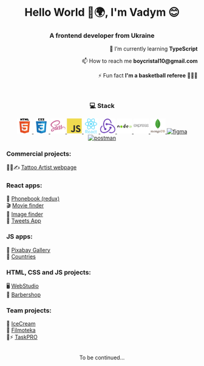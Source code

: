 <h1 align="center">Hello World 👋🌍, I'm Vadym 😊</h1>
<h3 align="center">A frontend developer from Ukraine</h3>
<div align="right">
 <p>🌱 I’m currently learning <b>TypeScript</b> </p>
 <p>📫 How to reach me <b>boycristal10@gmail.com</b> </p>
 <p>⚡  Fun fact <b>I'm a basketball referee</b> 🏀🏀🏀</p>
</div>
<br>

<h3 align="center">💻 Stack</h3>
<p align="center">
 <a href="https://www.w3.org/html/" target="_blank" rel="noreferrer"> <img src="https://raw.githubusercontent.com/devicons/devicon/master/icons/html5/html5-original-wordmark.svg" alt="html5" width="40" height="40"/> </a> 
 <a href="https://www.w3schools.com/css/" target="_blank" rel="noreferrer"> <img src="https://raw.githubusercontent.com/devicons/devicon/master/icons/css3/css3-original-wordmark.svg" alt="css3" width="40" height="40"/> </a>
 <a href="https://sass-lang.com" target="_blank" rel="noreferrer"> <img src="https://raw.githubusercontent.com/devicons/devicon/master/icons/sass/sass-original.svg" alt="sass" width="40" height="40"/> </a> 
 <a href="https://developer.mozilla.org/en-US/docs/Web/JavaScript" target="_blank" rel="noreferrer"> <img src="https://raw.githubusercontent.com/devicons/devicon/master/icons/javascript/javascript-original.svg" alt="javascript" width="40" height="40"/> </a> 
 <a href="https://reactjs.org/" target="_blank" rel="noreferrer"> <img src="https://raw.githubusercontent.com/devicons/devicon/master/icons/react/react-original-wordmark.svg" alt="react" width="40" height="40"/> </a> 
 <a href="https://redux.js.org" target="_blank" rel="noreferrer"> <img src="https://raw.githubusercontent.com/devicons/devicon/master/icons/redux/redux-original.svg" alt="redux" width="40" height="40"/> </a> 
 <a href="https://nodejs.org" target="_blank" rel="noreferrer"> <img src="https://raw.githubusercontent.com/devicons/devicon/master/icons/nodejs/nodejs-original-wordmark.svg" alt="nodejs" width="40" height="40"/> </a> 
 <a href="https://expressjs.com" target="_blank" rel="noreferrer"> <img src="https://raw.githubusercontent.com/devicons/devicon/master/icons/express/express-original-wordmark.svg" alt="express" width="40" height="40"/> </a> 
 <a href="https://www.mongodb.com/" target="_blank" rel="noreferrer"> <img src="https://raw.githubusercontent.com/devicons/devicon/master/icons/mongodb/mongodb-original-wordmark.svg" alt="mongodb" width="40" height="40"/> </a> 
 <a href="https://www.figma.com/" target="_blank" rel="noreferrer"> <img src="https://www.vectorlogo.zone/logos/figma/figma-icon.svg" alt="figma" width="40" height="40"/> </a> 
 <a href="https://postman.com" target="_blank" rel="noreferrer"> <img src="https://www.vectorlogo.zone/logos/getpostman/getpostman-icon.svg" alt="postman" width="40" height="40"/> </a> 
</p>

<h3 align="left">Commercial projects:</h3>
 🐱‍👤✍ <a href="https://alinaivenko.com/" target="_blank">Tattoo Artist webpage</a><br>

<h3 align="left">React apps:</h3>
 📘 <a href="https://vadympopov.github.io/goit-react-hw-08-phonebook/" target="_blank">Phonebook (redux)</a><br>
 🎬 <a href="https://vadympopov.github.io/goit-react-hw-05-movies/" target="_blank">Movie finder</a><br>
 📸 <a href="https://vadympopov.github.io/goit-react-hw-04-images/" target="_blank">Image finder</a><br>
 🐥 <a href="https://vadympopov.github.io/tweets-app/" target="_blank">Tweets App</a><br>

<h3 align="left">JS apps:</h3>
 🎨 <a href="https://vadympopov.github.io/pixabay-gallery/" target="_blank">Pixabay Gallery</a><br>
 🚩 <a href="https://vadympopov.github.io/goit-js-hw-10/" target="_blank">Countries</a><br> 

<h3 align="left">HTML, CSS and JS projects:</h3>
 🖥️ <a href="https://vadympopov.github.io/goit-markup-hw-08/" target="_blank">WebStudio</a><br>
 🧔 <a href="https://vadympopov.github.io/barbershop/" target="_blank">Barbershop</a><br>

<h3 align="left">Team projects:</h3>
 🍦 <a href="https://olexandryakowenko.github.io/team_project_9/" target="_blank">IceCream</a><br>
 🎥 <a href="https://deadlypants11.github.io/project/" target="_blank">Filmoteka</a><br>
 📝⚡ <a href="https://github.com/ukrwebprom/TaskPro/" target="_blank">TaskPRO</a><br>

 
<br>
<p align='center'>To be continued...</p>
<br>
